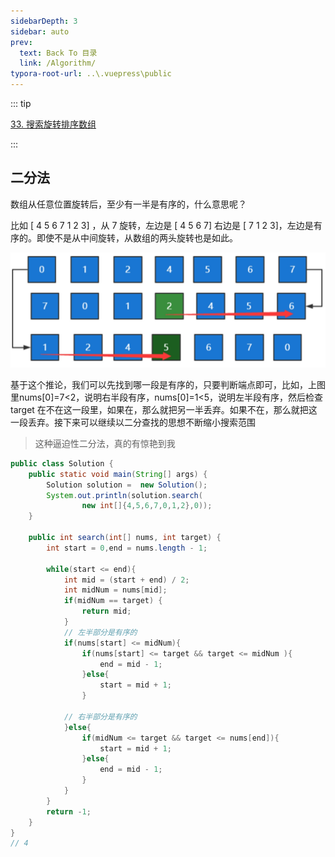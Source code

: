 ```yaml
---
sidebarDepth: 3
sidebar: auto
prev:
  text: Back To 目录
  link: /Algorithm/
typora-root-url: ..\.vuepress\public
---
```






::: tip

[33. 搜索旋转排序数组](https://leetcode.cn/problems/search-in-rotated-sorted-array/)

:::



## 二分法

数组从任意位置旋转后，至少有一半是有序的，什么意思呢？

比如 [ 4 5 6 7 1 2 3] ，从 7 旋转，左边是 [ 4 5 6 7] 右边是 [ 7 1 2 3]，左边是有序的。即使不是从中间旋转，从数组的两头旋转也是如此。

![img](/images/algorithm/config.png)

 

基于这个推论，我们可以先找到哪一段是有序的，只要判断端点即可，比如，上图里nums[0]=7<2，说明右半段有序，nums[0]=1<5，说明左半段有序，然后检查 target 在不在这一段里，如果在，那么就把另一半丢弃。如果不在，那么就把这一段丢弃。接下来可以继续以二分查找的思想不断缩小搜索范围

>  这种逼迫性二分法，真的有惊艳到我

```java
public class Solution {
    public static void main(String[] args) {
        Solution solution =  new Solution();
        System.out.println(solution.search(
                new int[]{4,5,6,7,0,1,2},0));
    }

    public int search(int[] nums, int target) {
        int start = 0,end = nums.length - 1;

        while(start <= end){
            int mid = (start + end) / 2;
            int midNum = nums[mid];
            if(midNum == target) {
                return mid;
            }
            // 左半部分是有序的
            if(nums[start] <= midNum){
                if(nums[start] <= target && target <= midNum ){
                    end = mid - 1;
                }else{
                    start = mid + 1;
                }

            // 右半部分是有序的
            }else{
                if(midNum <= target && target <= nums[end]){
                    start = mid + 1;
                }else{
                    end = mid - 1;
                }
            }
        }
        return -1;
    }
}
// 4
```

